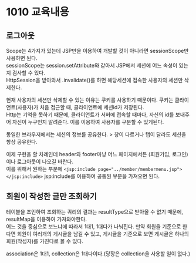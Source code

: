 # 1010 교육내용
## 로그아웃
 Scope는 4가지가 있는데 JSP만을 이용하여 개발할 것이 아니라면 sessionScope만 사용하면 된다.</br>
 sessionScope는 session.setAttribute와 같아서 JSP에서 세션에 어느 속성이 있는지 검사할 수 있다.</br>
 HttpSession을 받아와서 .invalidate()를 하면 해당세션에 접속한 사용자의 세션만 삭제한다.</br>

 현재 사용자의 세션만 삭제할 수 있는 이유는 쿠키를 사용하기 때문이다. 쿠키는 클라이언트(사용자)가 처음 접근할 때, 클라이언트에 세션id가 저장된다.</br>
 Http는 기억을 못하기 때문에, 클라이언트가 서버에 접속할 때마다, 자신의 id를 보내주어 자신이 누구인지 알려준다. 이를 이용하여 사용자를 구분할 수 있게된다.</br>
  
 동일한 브라우저에서는 세션의 정보를 공유한다. > 창이 다르거나 탭이 달라도 세션을 항상 공유한다. </br>
 
 이제 구현을 할 차례인데 header와 footer마냥 어느 페이지에서든 (회원가입, 로그인)이나 로그아웃이 나오길 바란다.</br>
 이를 위해서 원하는 부분에 ``` <jsp:include page="../member/membermenu.jsp"></jsp:include> ``` jsp:include를 이용하여 공통된 부분을 가져오면 된다.</br>

## 회원이 작성한 글만 조회하기
 테이블을 조인하여 조회하는 쿼리의 결과는 resultType으로 받아올 수 없기 때문에, resultMap을 이용하여 가져와야한다.</br>
 어느 것을 중심으로 보느냐에 따라서 1대1, 1대다가 나눠진다. 만약 회원을 기준으로 한다면 회원이 여러개의 게시글을 남길 수 있고, 게시글을 기준으로 보면 게시글은 하나의 회원(작성자)를 가진다로 볼 수 있다.</br>
 
 association은 1대1, collection은 1대다이다.(당장은 collection을 사용할 일이 없다.)
 
